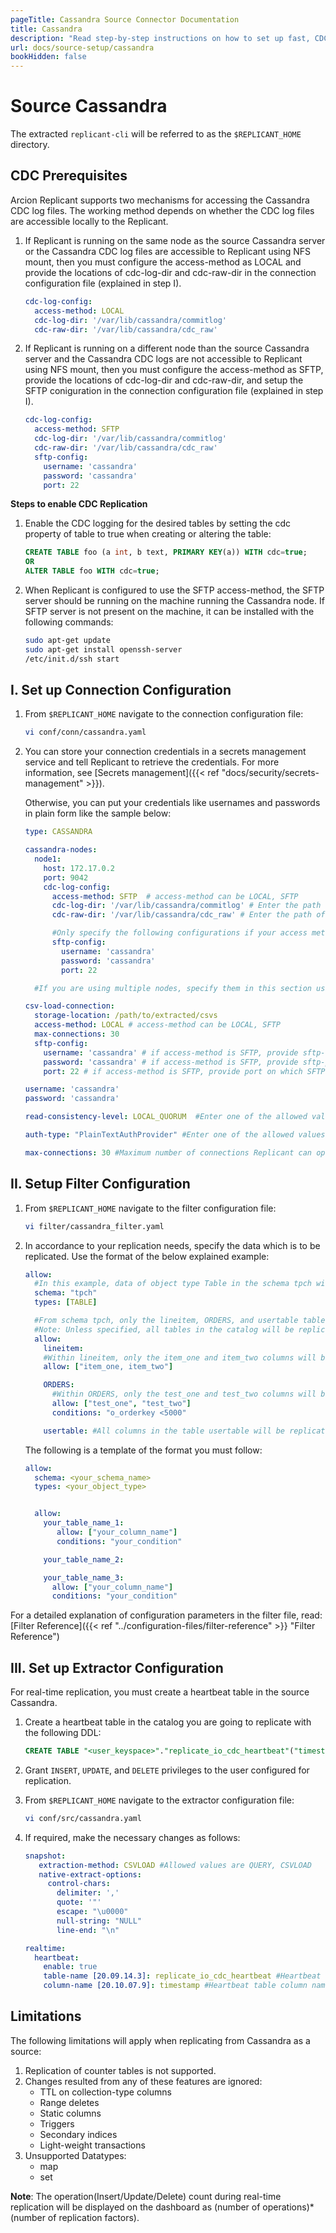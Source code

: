 ```yaml
---
pageTitle: Cassandra Source Connector Documentation
title: Cassandra
description: "Read step-by-step instructions on how to set up fast, CDC-based data pipelines from Cassandra Sources using Arcion Cassandra connector."
url: docs/source-setup/cassandra
bookHidden: false
---
```

# Source Cassandra

The extracted `replicant-cli` will be referred to as the `$REPLICANT_HOME` directory.

## CDC Prerequisites

Arcion Replicant supports two mechanisms for accessing the Cassandra CDC log files. The working method depends on whether the CDC log files are accessible locally to the Replicant.

1. If Replicant is running on the same node as the source Cassandra server or the Cassandra CDC log files are accessible to Replicant using NFS mount, then you must configure the access-method as LOCAL and provide the locations of cdc-log-dir and cdc-raw-dir in the connection configuration file (explained in step I).
   ```yaml
   cdc-log-config:
     access-method: LOCAL
     cdc-log-dir: '/var/lib/cassandra/commitlog'
     cdc-raw-dir: '/var/lib/cassandra/cdc_raw'
   ```

2. If Replicant is running on a different node than the source Cassandra server and the Cassandra CDC logs are not accessible to Replicant using NFS mount, then you must configure the access-method as SFTP, provide the locations of cdc-log-dir and cdc-raw-dir, and setup the SFTP coniguration in the connection configuration file (explained in step I).
   ```yaml
   cdc-log-config:
     access-method: SFTP
     cdc-log-dir: '/var/lib/cassandra/commitlog'
     cdc-raw-dir: '/var/lib/cassandra/cdc_raw'
     sftp-config:
       username: 'cassandra'
       password: 'cassandra'
       port: 22
   ```
**Steps to enable CDC Replication**
1. Enable the CDC logging for the desired tables by setting the cdc property of table to true when creating or altering the table:
   ```SQL
   CREATE TABLE foo (a int, b text, PRIMARY KEY(a)) WITH cdc=true;
   OR
   ALTER TABLE foo WITH cdc=true;
   ```

2. When Replicant is configured to use the SFTP access-method, the SFTP server should be running on the machine running the Cassandra node. If SFTP server is not present on the machine, it can be installed with the following commands:
   ```BASH
   sudo apt-get update
   sudo apt-get install openssh-server
   /etc/init.d/ssh start
   ```

## I. Set up Connection Configuration

1. From `$REPLICANT_HOME` navigate to the connection configuration file:
    ```BASH
    vi conf/conn/cassandra.yaml
    ```

2. You can store your connection credentials in a secrets management service and tell Replicant to retrieve the credentials. For more information, see [Secrets management]({{< ref "docs/security/secrets-management" >}}). 
    
    Otherwise, you can put your credentials like usernames and passwords in plain form like the sample below:
    ```YAML
    type: CASSANDRA

    cassandra-nodes:
      node1:
        host: 172.17.0.2
        port: 9042
        cdc-log-config:
          access-method: SFTP  # access-method can be LOCAL, SFTP
          cdc-log-dir: '/var/lib/cassandra/commitlog' # Enter the path of the directory containing Cassandra commit log
          cdc-raw-dir: '/var/lib/cassandra/cdc_raw' # Enter the path of the directory containing Cassandra CDC log

          #Only specify the following configurations if your access method is SFTP
          sftp-config:
            username: 'cassandra'
            password: 'cassandra'
            port: 22

      #If you are using multiple nodes, specify them in this section using the format above

    csv-load-connection:
      storage-location: /path/to/extracted/csvs
      access-method: LOCAL # access-method can be LOCAL, SFTP
      max-connections: 30
      sftp-config:
        username: 'cassandra' # if access-method is SFTP, provide sftp-username to log on to host using SFTP
        password: 'cassandra' # if access-method is SFTP, provide sftp-password to log on to host using SFTP
        port: 22 # if access-method is SFTP, provide port on which SFTP service is running

    username: 'cassandra'
    password: 'cassandra'

    read-consistency-level: LOCAL_QUORUM  #Enter one of the allowed values: ANY, ONE, TWO, THREE, QUORUM, ALL, LOCAL_QUORUM, EACH_QUORUM, SERIAL, LOCAL_SERIAL, LOCAL_ONE

    auth-type: "PlainTextAuthProvider" #Enter one of the allowed values: DsePlainTextAuthProvider, PlainTextAuthProvider

    max-connections: 30 #Maximum number of connections Replicant can open in Cassandra    
    ```
## II. Setup Filter Configuration

1. From `$REPLICANT_HOME` navigate to the filter configuration file:
    ```BASH
    vi filter/cassandra_filter.yaml
    ```

2. In accordance to your replication needs, specify the data which is to be replicated. Use the format of the below explained example:

    ```yaml
    allow:
      #In this example, data of object type Table in the schema tpch will be replicated
      schema: "tpch"
      types: [TABLE]

      #From schema tpch, only the lineitem, ORDERS, and usertable tables will be replicated.
      #Note: Unless specified, all tables in the catalog will be replicated
      allow:
        lineitem:
        #Within lineitem, only the item_one and item_two columns will be replicated
        allow: ["item_one, item_two"]

        ORDERS:  
          #Within ORDERS, only the test_one and test_two columns will be replicated as long as they meet the condition "o_orderkey < 5000"
          allow: ["test_one", "test_two"]
          conditions: "o_orderkey <5000"

        usertable: #All columns in the table usertable will be replicated without any predicates
      ```

      The following is a template of the format you must follow:

      ```YAML
      allow:
        schema: <your_schema_name>
        types: <your_object_type>


        allow:        
          your_table_name_1:  
             allow: ["your_column_name"]
             conditions: "your_condition"

          your_table_name_2:

          your_table_name_3:
            allow: ["your_column_name"]
            conditions: "your_condition"         
      ```
For a detailed explanation of configuration parameters in the filter file, read: [Filter Reference]({{< ref "../configuration-files/filter-reference" >}} "Filter Reference")

## III. Set up Extractor Configuration

For real-time replication, you must create a heartbeat table in the source Cassandra.

1. Create a heartbeat table in the catalog you are going to replicate with the following DDL:
   ```SQL
   CREATE TABLE "<user_keyspace>"."replicate_io_cdc_heartbeat"("timestamp" BIGINT, PRIMARY KEY("timestamp"));
   ```

2. Grant ```INSERT```, ```UPDATE```, and ```DELETE``` privileges to the user configured for replication.

3. From `$REPLICANT_HOME` navigate to the extractor configuration file:
   ```BASH
   vi conf/src/cassandra.yaml
   ```

4. If required, make the necessary changes as follows:
    ```YAML
    snapshot:
       extraction-method: CSVLOAD #Allowed values are QUERY, CSVLOAD
       native-extract-options:
         control-chars:
           delimiter: ','
           quote: '"'
           escape: "\u0000"
           null-string: "NULL"
           line-end: "\n"

    realtime:
      heartbeat:
        enable: true
        table-name [20.09.14.3]: replicate_io_cdc_heartbeat #Heartbeat table name if changed
        column-name [20.10.07.9]: timestamp #Heartbeat table column name if changed
    ```
## Limitations

The following limitations will apply when replicating from Cassandra as a source:

1. Replication of counter tables is not supported.
2. Changes resulted from any of these features are ignored:
   * TTL on collection-type columns
   * Range deletes
   * Static columns
   * Triggers
   * Secondary indices
   * Light-weight transactions
3. Unsupported Datatypes:
   * map
   * set

**Note**: The operation(Insert/Update/Delete) count during real-time replication will be displayed on the dashboard as (number of operations)*(number of replication factors).
